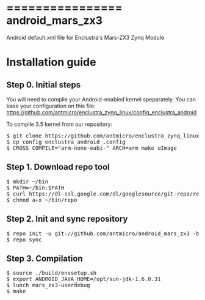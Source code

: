 ================
android_mars_zx3
================

Android default.xml file for Enclustra's Mars-ZX3 Zynq Module

Installation guide
==================

Step 0. Initial steps
---------------------

You will need to compile your Android-enabled kernel speparately. You can base your configuration on this file: https://github.com/antmicro/enclustra_zynq_linux/config_enclustra_android

To compile 3.5 kernel from our repository:
<pre>
$ git clone https://github.com/antmicro/enclustra_zynq_linux.git
$ cp config_enclustra_android .config
$ CROSS_COMPILE="arm-none-eabi-" ARCH=arm make uImage
</pre>

Step 1. Download repo tool
--------------------------

<pre>
$ mkdir ~/bin
$ PATH=~/bin:$PATH
$ curl https://dl-ssl.google.com/dl/googlesource/git-repo/repo > ~/bin/repo
$ chmod a+x ~/bin/repo
</pre>

Step 2. Init and sync repository
--------------------------------

<pre>
$ repo init -u git://github.com/antmicro/android_mars_zx3 -b master -m default.xml
$ repo sync
</pre>

Step 3. Compilation
-------------------

<pre>
$ source ./build/envsetup.sh
$ export ANDROID_JAVA_HOME=/opt/sun-jdk-1.6.0.31
$ lunch mars_zx3-userdebug
$ make
</pre>


